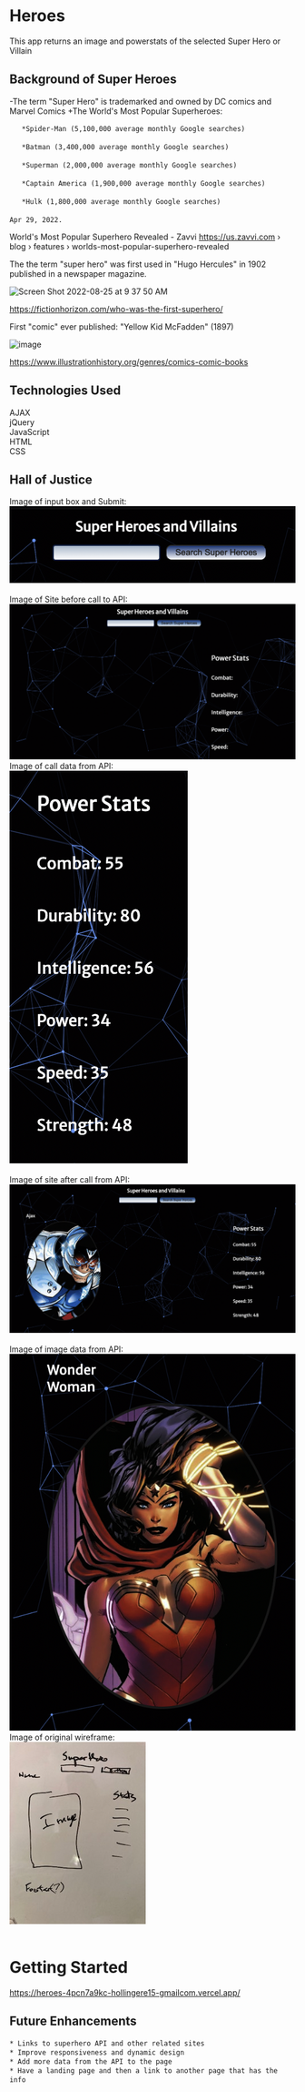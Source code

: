 # Heroes #

This app returns an image and powerstats of the selected Super Hero or Villain

## Background of Super Heroes ##

-The term "Super Hero" is trademarked and owned by DC comics and Marvel Comics
+The World's Most Popular Superheroes:  
       
       *Spider-Man (5,100,000 average monthly Google searches)   
       
       *Batman (3,400,000 average monthly Google searches)  
       
       *Superman (2,000,000 average monthly Google searches)  
       
       *Captain America (1,900,000 average monthly Google searches)  
       
       *Hulk (1,800,000 average monthly Google searches)  
    
    Apr 29, 2022. 

World's Most Popular Superhero Revealed - Zavvi https://us.zavvi.com › blog › features › worlds-most-popular-superhero-revealed  

The the term "super hero" was first used in "Hugo Hercules" in 1902 published in a newspaper magazine.


![Screen Shot 2022-08-25 at 9 37 50 AM](https://user-images.githubusercontent.com/111613075/186679879-9edb7533-0df1-41dc-8887-c34163287858.png)

https://fictionhorizon.com/who-was-the-first-superhero/

First "comic" ever published: "Yellow Kid McFadden" (1897)

![image](https://user-images.githubusercontent.com/111613075/186681968-9454841d-8377-4624-bf04-176f916ae7d5.png)

https://www.illustrationhistory.org/genres/comics-comic-books


## Technologies Used ##
AJAX  
jQuery  
JavaScript  
HTML  
CSS  

## Hall of Justice ##
Image of input box and Submit:  
![Image of input box and Submit](images/Screen%20Shot%202022-08-25%20at%2011.14.30%20AM.png)  
<br>
Image of Site before call to API:  
![Image of Site before call to API](images/Screen%20Shot%202022-08-25%20at%2011.42.48%20AM.png)
<br>
Image of call data from API:  
![Image of call data from API ](images/Screen%20Shot%202022-08-25%20at%2011.15.05%20AM.png)  
<br>
Image of site after call from API:  
![Image of site after call from API](images/Screen%20Shot%202022-08-25%20at%2011.16.35%20AM.png)  
<br>
Image of image data from API:
![Image of image data from API](images/Screen%20Shot%202022-08-25%20at%2011.19.52%20AM.png)
<br>
Image of original wireframe:  
![Image of original wireframe](images/wireframe.jpeg)
<br>
<br>
  
# Getting Started #  

https://heroes-4pcn7a9kc-hollingere15-gmailcom.vercel.app/

## Future Enhancements ##
    * Links to superhero API and other related sites  
    * Improve responsiveness and dynamic design  
    * Add more data from the API to the page  
    * Have a landing page and then a link to another page that has the info  